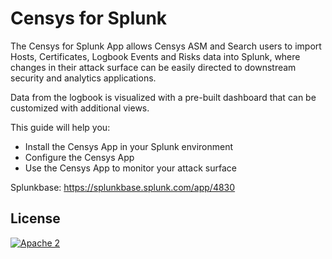 # Censys for Splunk

The Censys for Splunk App allows Censys ASM and Search users to import Hosts, Certificates, Logbook Events and Risks data into Splunk, where changes in their attack surface can be easily directed to downstream security and analytics applications.

Data from the logbook is visualized with a pre-built dashboard that can be customized with additional views.

This guide will help you:

- Install the Censys App in your Splunk environment
- Configure the Censys App
- Use the Censys App to monitor your attack surface

Splunkbase: <https://splunkbase.splunk.com/app/4830>

## License

[![Apache 2](https://img.shields.io/badge/license-Apache%202.0-orange.svg?style=flat-square)](http://www.apache.org/licenses/LICENSE-2.0)
